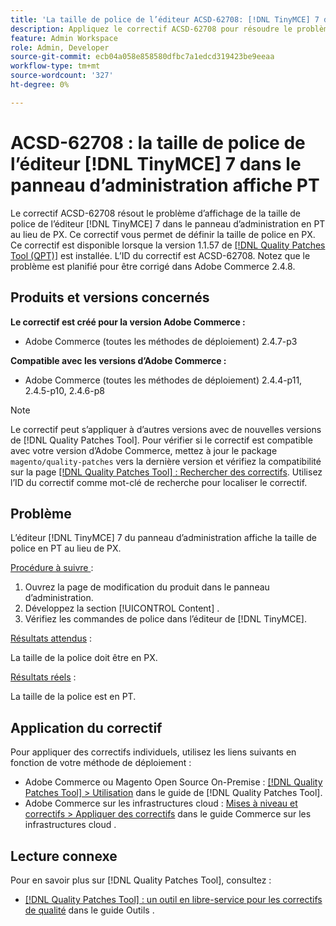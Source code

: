 ```yaml
---
title: 'La taille de police de l’éditeur ACSD-62708: [!DNL TinyMCE] 7 dans le panneau d’administration affiche PT'
description: Appliquez le correctif ACSD-62708 pour résoudre le problème d’Adobe Commerce où la taille de police de l’éditeur  [!DNL TinyMCE] 7 dans l’administration affiche PT et non PX. Désormais, vous pouvez également définir la taille de police en PX au lieu de PT.
feature: Admin Workspace
role: Admin, Developer
source-git-commit: ecb04a058e858580dfbc7a1edcd319423be9eeaa
workflow-type: tm+mt
source-wordcount: '327'
ht-degree: 0%

---
```



# ACSD-62708 : la taille de police de l’éditeur [!DNL TinyMCE] 7 dans le panneau d’administration affiche PT

Le correctif ACSD-62708 résout le problème d’affichage de la taille de police de l’éditeur [!DNL TinyMCE] 7 dans le panneau d’administration en PT au lieu de PX. Ce correctif vous permet de définir la taille de police en PX. Ce correctif est disponible lorsque la version 1.1.57 de [[!DNL Quality Patches Tool (QPT)]](/help/tools/quality-patches-tool/quality-patches-tool-to-self-serve-quality-patches.md) est installée. L’ID du correctif est ACSD-62708. Notez que le problème est planifié pour être corrigé dans Adobe Commerce 2.4.8.

## Produits et versions concernés

**Le correctif est créé pour la version Adobe Commerce :**

* Adobe Commerce (toutes les méthodes de déploiement) 2.4.7-p3

**Compatible avec les versions d’Adobe Commerce :**

* Adobe Commerce (toutes les méthodes de déploiement) 2.4.4-p11, 2.4.5-p10, 2.4.6-p8

>[!NOTE]
>
>Le correctif peut s’appliquer à d’autres versions avec de nouvelles versions de [!DNL Quality Patches Tool]. Pour vérifier si le correctif est compatible avec votre version d’Adobe Commerce, mettez à jour le package `magento/quality-patches` vers la dernière version et vérifiez la compatibilité sur la page [[!DNL Quality Patches Tool] : Rechercher des correctifs](https://experienceleague.adobe.com/tools/commerce-quality-patches/index.html?lang=fr). Utilisez l’ID du correctif comme mot-clé de recherche pour localiser le correctif.

## Problème

L’éditeur [!DNL TinyMCE] 7 du panneau d’administration affiche la taille de police en PT au lieu de PX.

<u>Procédure à suivre </u> :

1. Ouvrez la page de modification du produit dans le panneau d’administration.
1. Développez la section [!UICONTROL Content] .
1. Vérifiez les commandes de police dans l’éditeur de [!DNL TinyMCE].

<u>Résultats attendus</u> :

La taille de la police doit être en PX.

<u>Résultats réels</u> :

La taille de la police est en PT.

## Application du correctif

Pour appliquer des correctifs individuels, utilisez les liens suivants en fonction de votre méthode de déploiement :

* Adobe Commerce ou Magento Open Source On-Premise : [[!DNL Quality Patches Tool] > Utilisation](/help/tools/quality-patches-tool/usage.md) dans le guide de [!DNL Quality Patches Tool].
* Adobe Commerce sur les infrastructures cloud : [Mises à niveau et correctifs > Appliquer des correctifs](https://experienceleague.adobe.com/docs/commerce-cloud-service/user-guide/develop/upgrade/apply-patches.html?lang=fr) dans le guide Commerce sur les infrastructures cloud .

## Lecture connexe

Pour en savoir plus sur [!DNL Quality Patches Tool], consultez :

* [[!DNL Quality Patches Tool] : un outil en libre-service pour les correctifs de qualité](/help/tools/quality-patches-tool/quality-patches-tool-to-self-serve-quality-patches.md) dans le guide Outils .
